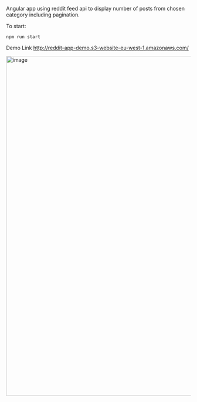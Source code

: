 Angular app using reddit feed api to display number of posts from chosen category 
including pagination.

To start:

<code>npm run start</code>

Demo Link
http://reddit-app-demo.s3-website-eu-west-1.amazonaws.com/

<img width="925" alt="image" src="https://user-images.githubusercontent.com/14392151/193206976-8abfa224-a494-40a6-9cbe-ea058e19b205.png">



